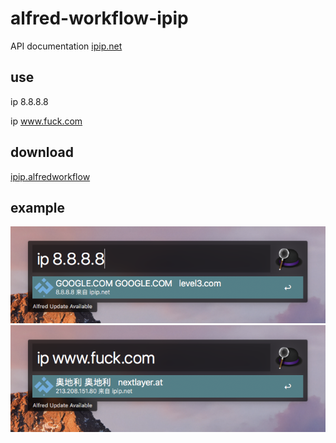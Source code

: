 # alfred-workflow-ipip

API documentation [ipip.net](https://www.ipip.net/support/api.html)

## use

ip 8.8.8.8

ip www.fuck.com

## download

[ipip.alfredworkflow](https://github.com/Demired/ipip-alfred-workflow/releases/download/v1.1/ipip.alfredworkflow)

## example

![1](example/one.png)
![2](example/two.png)
